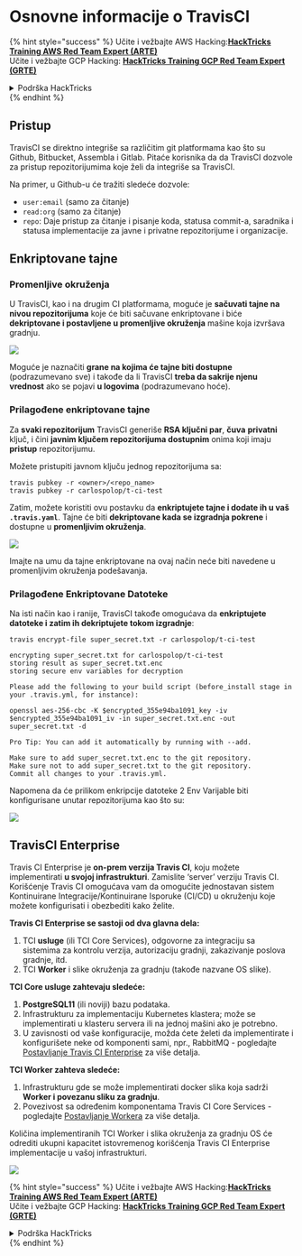 # Osnovne informacije o TravisCI

{% hint style="success" %}
Učite i vežbajte AWS Hacking:<img src="../../.gitbook/assets/image (1) (1) (1) (1).png" alt="" data-size="line">[**HackTricks Training AWS Red Team Expert (ARTE)**](https://training.hacktricks.xyz/courses/arte)<img src="../../.gitbook/assets/image (1) (1) (1) (1).png" alt="" data-size="line">\
Učite i vežbajte GCP Hacking: <img src="../../.gitbook/assets/image (2) (1).png" alt="" data-size="line">[**HackTricks Training GCP Red Team Expert (GRTE)**<img src="../../.gitbook/assets/image (2) (1).png" alt="" data-size="line">](https://training.hacktricks.xyz/courses/grte)

<details>

<summary>Podrška HackTricks</summary>

* Proverite [**planove pretplate**](https://github.com/sponsors/carlospolop)!
* **Pridružite se** 💬 [**Discord grupi**](https://discord.gg/hRep4RUj7f) ili [**telegram grupi**](https://t.me/peass) ili **pratite** nas na **Twitteru** 🐦 [**@hacktricks\_live**](https://twitter.com/hacktricks_live)**.**
* **Podelite hakerske trikove slanjem PR-ova na** [**HackTricks**](https://github.com/carlospolop/hacktricks) i [**HackTricks Cloud**](https://github.com/carlospolop/hacktricks-cloud) github repozitorijume.

</details>
{% endhint %}

## Pristup

TravisCI se direktno integriše sa različitim git platformama kao što su Github, Bitbucket, Assembla i Gitlab. Pitaće korisnika da da TravisCI dozvole za pristup repozitorijumima koje želi da integriše sa TravisCI.

Na primer, u Github-u će tražiti sledeće dozvole:

* `user:email` (samo za čitanje)
* `read:org` (samo za čitanje)
* `repo`: Daje pristup za čitanje i pisanje koda, statusa commit-a, saradnika i statusa implementacije za javne i privatne repozitorijume i organizacije.

## Enkriptovane tajne

### Promenljive okruženja

U TravisCI, kao i na drugim CI platformama, moguće je **sačuvati tajne na nivou repozitorijuma** koje će biti sačuvane enkriptovane i biće **dekriptovane i postavljene u promenljive okruženja** mašine koja izvršava gradnju.

![](<../../.gitbook/assets/image (203).png>)

Moguće je naznačiti **grane na kojima će tajne biti dostupne** (podrazumevano sve) i takođe da li TravisCI **treba da sakrije njenu vrednost** ako se pojavi **u logovima** (podrazumevano hoće).

### Prilagođene enkriptovane tajne

Za **svaki repozitorijum** TravisCI generiše **RSA ključni par**, **čuva** **privatni** ključ, i čini **javnim ključem repozitorijuma dostupnim** onima koji imaju **pristup** repozitorijumu.

Možete pristupiti javnom ključu jednog repozitorijuma sa:
```
travis pubkey -r <owner>/<repo_name>
travis pubkey -r carlospolop/t-ci-test
```
Zatim, možete koristiti ovu postavku da **enkriptujete tajne i dodate ih u vaš `.travis.yaml`**. Tajne će biti **dekriptovane kada se izgradnja pokrene** i dostupne u **promenljivim okruženja**.

![](<../../.gitbook/assets/image (139).png>)

Imajte na umu da tajne enkriptovane na ovaj način neće biti navedene u promenljivim okruženja podešavanja.

### Prilagođene Enkriptovane Datoteke

Na isti način kao i ranije, TravisCI takođe omogućava da **enkriptujete datoteke i zatim ih dekriptujete tokom izgradnje**:
```
travis encrypt-file super_secret.txt -r carlospolop/t-ci-test

encrypting super_secret.txt for carlospolop/t-ci-test
storing result as super_secret.txt.enc
storing secure env variables for decryption

Please add the following to your build script (before_install stage in your .travis.yml, for instance):

openssl aes-256-cbc -K $encrypted_355e94ba1091_key -iv $encrypted_355e94ba1091_iv -in super_secret.txt.enc -out super_secret.txt -d

Pro Tip: You can add it automatically by running with --add.

Make sure to add super_secret.txt.enc to the git repository.
Make sure not to add super_secret.txt to the git repository.
Commit all changes to your .travis.yml.
```
Napomena da će prilikom enkripcije datoteke 2 Env Varijable biti konfigurisane unutar repozitorijuma kao što su:

![](<../../.gitbook/assets/image (170).png>)

## TravisCI Enterprise

Travis CI Enterprise je **on-prem verzija Travis CI**, koju možete implementirati **u svojoj infrastrukturi**. Zamislite ‘server’ verziju Travis CI. Korišćenje Travis CI omogućava vam da omogućite jednostavan sistem Kontinuirane Integracije/Kontinuirane Isporuke (CI/CD) u okruženju koje možete konfigurisati i obezbediti kako želite.

**Travis CI Enterprise se sastoji od dva glavna dela:**

1. TCI **usluge** (ili TCI Core Services), odgovorne za integraciju sa sistemima za kontrolu verzija, autorizaciju gradnji, zakazivanje poslova gradnje, itd.
2. TCI **Worker** i slike okruženja za gradnju (takođe nazvane OS slike).

**TCI Core usluge zahtevaju sledeće:**

1. **PostgreSQL11** (ili noviji) bazu podataka.
2. Infrastrukturu za implementaciju Kubernetes klastera; može se implementirati u klasteru servera ili na jednoj mašini ako je potrebno.
3. U zavisnosti od vaše konfiguracije, možda ćete želeti da implementirate i konfigurišete neke od komponenti sami, npr., RabbitMQ - pogledajte [Postavljanje Travis CI Enterprise](https://docs.travis-ci.com/user/enterprise/tcie-3.x-setting-up-travis-ci-enterprise/) za više detalja.

**TCI Worker zahteva sledeće:**

1. Infrastrukturu gde se može implementirati docker slika koja sadrži **Worker i povezanu sliku za gradnju**.
2. Povezivost sa određenim komponentama Travis CI Core Services - pogledajte [Postavljanje Workera](https://docs.travis-ci.com/user/enterprise/setting-up-worker/) za više detalja.

Količina implementiranih TCI Worker i slika okruženja za gradnju OS će odrediti ukupni kapacitet istovremenog korišćenja Travis CI Enterprise implementacije u vašoj infrastrukturi.

![](<../../.gitbook/assets/image (199).png>)

{% hint style="success" %}
Učite i vežbajte AWS Hacking:<img src="../../.gitbook/assets/image (1) (1) (1) (1).png" alt="" data-size="line">[**HackTricks Training AWS Red Team Expert (ARTE)**](https://training.hacktricks.xyz/courses/arte)<img src="../../.gitbook/assets/image (1) (1) (1) (1).png" alt="" data-size="line">\
Učite i vežbajte GCP Hacking: <img src="../../.gitbook/assets/image (2) (1).png" alt="" data-size="line">[**HackTricks Training GCP Red Team Expert (GRTE)**<img src="../../.gitbook/assets/image (2) (1).png" alt="" data-size="line">](https://training.hacktricks.xyz/courses/grte)

<details>

<summary>Podrška HackTricks</summary>

* Proverite [**planove pretplate**](https://github.com/sponsors/carlospolop)!
* **Pridružite se** 💬 [**Discord grupi**](https://discord.gg/hRep4RUj7f) ili [**telegram grupi**](https://t.me/peass) ili **pratite** nas na **Twitteru** 🐦 [**@hacktricks\_live**](https://twitter.com/hacktricks_live)**.**
* **Podelite hakerske trikove slanjem PR-ova na** [**HackTricks**](https://github.com/carlospolop/hacktricks) i [**HackTricks Cloud**](https://github.com/carlospolop/hacktricks-cloud) github repozitorijume.

</details>
{% endhint %}
